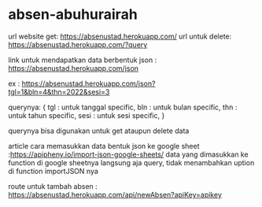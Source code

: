 # absen-abuhurairah

url website get: https://absenustad.herokuapp.com/
url untuk delete: https://absenustad.herokuapp.com/?query

link untuk mendapatkan data berbentuk json : https://absenustad.herokuapp.com/json

ex : https://absenustad.herokuapp.com/json?tgl=1&bln=4&thn=2022&sesi=3

querynya: {
tgl : untuk tanggal specific,
bln : untuk bulan specific,
thn : untuk tahun specific,
sesi : untuk sesi specific,
}

querynya bisa digunakan untuk get ataupun delete data 

article cara memasukkan data bentuk json ke google sheet :https://apipheny.io/import-json-google-sheets/
data yang dimasukkan ke function di google sheetnya langsung aja query, tidak menambahkan uption di function importJSON nya 

route untuk tambah absen : https://absenustad.herokuapp.com/api/newAbsen?apiKey=apikey

